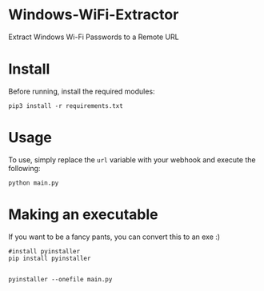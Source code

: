 # Windows-WiFi-Extractor
Extract Windows Wi-Fi Passwords to a Remote URL

# Install
Before running, install the required modules:

```
pip3 install -r requirements.txt
```

# Usage
To use, simply replace the `url` variable with your webhook and execute the following:

```
python main.py
```

# Making an executable
If you want to be a fancy pants, you can convert this to an exe :)

```
#install pyinstaller 
pip install pyinstaller


pyinstaller --onefile main.py
```